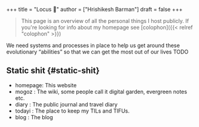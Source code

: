 +++
title = "Locus 🌊"
author = ["Hrishikesh Barman"]
draft = false
+++

<div class="book-hint info">

> This page is an overview of all the personal things I host publicly. If you're looking for info about my homepage see [colophon]({{< relref "colophon" >}})
</div>

We need systems and processes in place to help us get around these evolutionary “abilities” so that we can get the most out of our lives TODO


## Static shit {#static-shit}

-   homepage: This website
-   mogoz : The wiki, some people call it digital garden, evergreen notes etc.
-   diary : The public journal and travel diary
-   todayi : The place to keep my TILs and TIFUs.
-   blog : The blog
